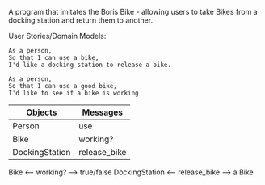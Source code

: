 A program that imitates the Boris Bike - allowing users to take Bikes from a docking station and return them to another.

User Stories/Domain Models:

```
As a person,
So that I can use a bike,
I'd like a docking station to release a bike.

As a person,
So that I can use a good bike,
I'd like to see if a bike is working
```

Objects  | Messages
------------- | -------------
Person  | use
Bike  | working?
DockingStation | release_bike

Bike <-- working? --> true/false
DockingStation <-- release_bike --> a Bike
